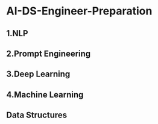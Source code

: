 # AI-DS-Engineer-Preparation
## 1.NLP
## 2.Prompt Engineering
## 3.Deep Learning
## 4.Machine Learning
## Data Structures
